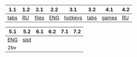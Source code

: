 | 1.1                | 1.2                  | 2.1               | 2.2                    | 3.1                             | 3.2                | 4.1              | 4.2                  |
| ------------------ | -------------------- | ----------------- | ---------------------- | ------------------------------- | ------------------ | ---------------- | -------------------- |
| [tabs](вкладки.md) | [RU](Печать%20RU.md) | [files](файлы.md) | [ENG](Печать%20ENG.md) | [hotkeys](горячие%20клавиши.md) | [tabs](вкладки.md) | [games](игры.md) | [RU](Печать%20RU.md) |

| 5.1                    | 5.2                | 6.1 | 6.2 | 7.1 | 7.2 |
| ---------------------- | ------------------ | --- | --- | --- | --- |
| [ENG](Печать%20ENG.md) | [spd](скорость.md) |     |     |     |     |
| 2bv                    |                    |     |     |     |     |
